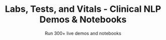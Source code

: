 ---
layout: demopagenew
title: Labs, Tests, and Vitals - Clinical NLP Demos & Notebooks
seotitle: 'Clinical NLP: Labs, Tests, and Vitals - John Snow Labs'
subtitle: Run 300+ live demos and notebooks
full_width: true
permalink: /labs_tests_and_vitals
key: demo
nav_key: demo
article_header:
  type: demo
license: false
mode: immersivebg
show_edit_on_github: false
show_date: false
data:
  sections:  
    - secheader: yes
      secheader:
        - subtitle: Labs, Tests, and Vitals - Live Demos & Notebooks
          activemenu: labs_tests_and_vitals
      source: yes
      source:    
        - title: Detect demographics and vital signs using rules
          id: detect_demographics_and_vital_signs_using_rules
          image: 
              src: /assets/images/Detect_demographics_and_vital_signs_using_rules.svg
          excerpt: Automatically detect demographic information as well as vital signs using our out-of-the-box Spark NLP Contextual Rules. Custom rules are very easy to define and run on your own data.
          actions:
          - text: Live Demo
            type: normal
            url: https://demo.johnsnowlabs.com/healthcare/CONTEXTUAL_PARSER/
          - text: Colab
            type: blue_btn
            url: https://colab.research.google.com/github/JohnSnowLabs/spark-nlp-workshop/blob/master/tutorials/streamlit_notebooks/healthcare/CONTEXTUAL_PARSER.ipynb
        - title: Detect lab results
          id: detect_lab_results
          image: 
              src: /assets/images/Detect_lab_results.svg
          excerpt: Automatically identify <b>Lab test names</b> and <b>Lab results</b> from clinical documents using our pretrained Spark NLP model.
          actions:
          - text: Live Demo
            type: normal
            url: https://demo.johnsnowlabs.com/healthcare/NER_LAB/
          - text: Colab
            type: blue_btn
            url: https://colab.research.google.com/github/JohnSnowLabs/spark-nlp-workshop/blob/master/tutorials/streamlit_notebooks/healthcare/NER_LAB.ipynb        
        - title: Detect clinical events
          id: detect_clinical_events
          image: 
              src: /assets/images/Detect_clinical_events.svg
          excerpt: Automatically identify a variety of clinical events such as <b>Problems, Tests, Treatments, Admissions</b> or <b>Discharges</b>, in clinical documents using two of our pretrained Spark NLP models.
          actions:
          - text: Live Demo
            type: normal
            url: https://demo.johnsnowlabs.com/healthcare/NER_EVENTS_CLINICAL
          - text: Colab
            type: blue_btn
            url: https://colab.research.google.com/github/JohnSnowLabs/spark-nlp-workshop/blob/master/tutorials/streamlit_notebooks/healthcare/NER_EVENTS_CLINICAL.ipynb
        - title: Identify gender using context and medical records
          id: identify_gender_using_context_and_medical_records
          image: 
              src: /assets/images/Detect_demographic_information.svg
          excerpt: Identify gender of a person by analyzing signs and symptoms using pretrained Spark NLP Classification model.
          actions:
          - text: Live Demo
            type: normal
            url: https://demo.johnsnowlabs.com/healthcare/CLASSIFICATION_GENDER/
          - text: Colab
            type: blue_btn 
            url: https://colab.research.google.com/github/JohnSnowLabs/spark-nlp-workshop/blob/master/tutorials/streamlit_notebooks/healthcare/CLASSIFICATION_GENDER.ipynb
        - title: Extract neurologic deficits related to NIH Stroke Scale (NIHSS)
          id: extract_neurologic_deficits_relatedNIH_stroke_scale 
          image: 
              src: /assets/images/Extract_neurologic_deficits_related_NIH_Stroke_Scale.svg
          excerpt: This demo shows how neurologic deficits can be extracted in accordance with their NIH Stroke Scale using a Spark NLP Healthcare NER model.
          actions:
          - text: Live Demo
            type: normal
            url: https://demo.johnsnowlabs.com/healthcare/NER_NIHSS/
          - text: Colab
            type: blue_btn
            url: https://colab.research.google.com/github/JohnSnowLabs/spark-nlp-workshop/blob/master/tutorials/streamlit_notebooks/healthcare/NER_NIHSS.ipynb
        - title: Identify relations between scale items and measurements according to NIHSS
          id: identify_relations_between_scale_items_their_measurements_according
          image: 
              src: /assets/images/Identify_relations_between_scale_items_measurements_according.svg
          excerpt: This demo shows how relations between scale items and their measurements can be identified according to NIHSS guidelines using a Spark NLP Healthcare RE model.
          actions:
          - text: Live Demo
            type: normal
            url: https://demo.johnsnowlabs.com/healthcare/RE_NIHSS/
          - text: Colab
            type: blue_btn
            url: https://colab.research.google.com/github/JohnSnowLabs/spark-nlp-workshop/blob/master/tutorials/streamlit_notebooks/healthcare/RE_NIHSS.ipynb     
---